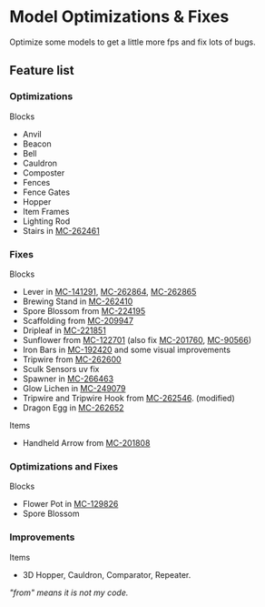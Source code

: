 # Model Optimizations & Fixes

Optimize some models to get a little more fps and fix lots of bugs.

## Feature list

### Optimizations

Blocks

- Anvil
- Beacon
- Bell
- Cauldron
- Composter
- Fences
- Fence Gates
- Hopper
- Item Frames
- Lighting Rod
- Stairs in [MC-262461](https://bugs.mojang.com/browse/MC-262461)

### Fixes

Blocks

- Lever in [MC-141291](https://bugs.mojang.com/browse/MC-141291), [MC-262864](https://bugs.mojang.com/browse/MC-262864), [MC-262865](https://bugs.mojang.com/browse/MC-262865)
- Brewing Stand in [MC-262410](https://bugs.mojang.com/browse/MC-262410)
- Spore Blossom from [MC-224195](https://bugs.mojang.com/browse/MC-224195)
- Scaffolding from [MC-209947](https://bugs.mojang.com/browse/MC-209947)
- Dripleaf in [MC-221851](https://bugs.mojang.com/browse/MC-221851)
- Sunflower from [MC-122701](https://bugs.mojang.com/browse/MC-122701) (also fix [MC-201760](https://bugs.mojang.com/browse/MC-201760), [MC-90566](https://bugs.mojang.com/browse/MC-90566))
- Iron Bars in [MC-192420](https://bugs.mojang.com/browse/MC-192420) and some visual improvements
- Tripwire from [MC-262600](https://bugs.mojang.com/browse/MC-262600)
- Sculk Sensors uv fix
- Spawner in [MC-266463](https://bugs.mojang.com/browse/MC-266463)
- Glow Lichen in [MC-249079](https://bugs.mojang.com/browse/MC-249079)
- Tripwire and Tripwire Hook from [MC-262546](https://bugs.mojang.com/browse/MC-262546). (modified)
- Dragon Egg in [MC-262652](https://bugs.mojang.com/browse/MC-262652)

Items

- Handheld Arrow from [MC-201808](https://bugs.mojang.com/browse/MC-201808)

### Optimizations and Fixes

Blocks

- Flower Pot in [MC-129826](https://bugs.mojang.com/browse/MC-129826)
- Spore Blossom

### Improvements

Items

- 3D Hopper, Cauldron, Comparator, Repeater.

_"from" means it is not my code._
